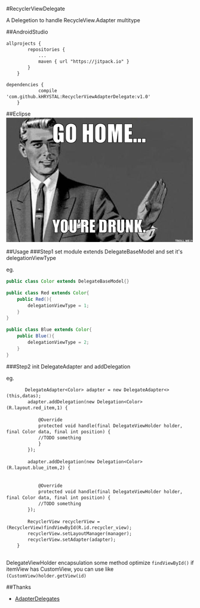 #RecyclerViewDelegate

A Delegetion to handle RecycleView.Adapter<VH> multitype

##AndroidStudio
```
allprojects {
		repositories {
			...
			maven { url "https://jitpack.io" }
		}
	}
```

```
dependencies {
	        compile 'com.github.kHRYSTAL:RecyclerViewAdapterDelegate:v1.0'
	}
```

##Eclipse
![image](https://github.com/kHRYSTAL/RecyclerViewAdapterDelegate/blob/master/screenshot/hehe.jpeg)

##Usage
###Step1
set module extends DelegateBaseModel and set it's delegationViewType

eg.

```java
public class Color extends DelegateBaseModel{}
```

```java
public class Red extends Color{
    public Red(){
        delegationViewType = 1;
    }
}
```

```java
public class Blue extends Color{
    public Blue(){
        delegationViewType = 2;
    }
}
```

###Step2
init DelegateAdapter and addDelegation

eg.

```
       DelegateAdapter<Color> adapter = new DelegateAdapter<>(this,datas);
        adapter.addDelegation(new Delegation<Color>(R.layout.red_item,1) {

            @Override
            protected void handle(final DelegateViewHolder holder, final Color data, final int position) {
			//TODO something
            }
        });

        adapter.addDelegation(new Delegation<Color>(R.layout.blue_item,2) {


            @Override
            protected void handle(final DelegateViewHolder holder, final Color data, final int position) {
			//TODO something
        });

        RecyclerView recyclerView = (RecyclerView)findViewById(R.id.recycler_view);
        recyclerView.setLayoutManager(manager);
        recyclerView.setAdapter(adapter);
    }
    
```

DelegateViewHolder encapsulation some method optimize ```findViewById()```
if itemView has CustomView, you can use like ```(CustomView)holder.getView(id)```







##Thanks
*   [AdapterDelegates](https://github.com/sockeqwe/AdapterDelegates)
